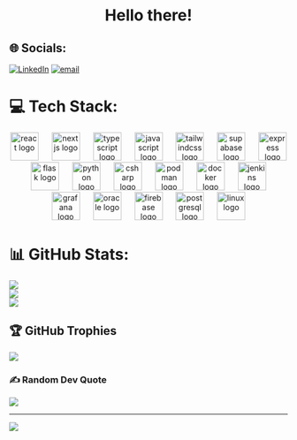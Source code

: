 <h1 align="center">Hello there!</h1>

## 🌐 Socials:
[![LinkedIn](https://img.shields.io/badge/LinkedIn-%230077B5.svg?logo=linkedin&logoColor=white)](https://linkedin.com/in/jakob-polegek-533707279) [![email](https://img.shields.io/badge/Email-D14836?logo=gmail&logoColor=white)](mailto:jakobpolegek@hotmail.com) 

# 💻 Tech Stack:
<div align="center">
  <img src="https://cdn.jsdelivr.net/gh/devicons/devicon/icons/react/react-original.svg" height="51" alt="react logo"  />
  <img width="16" />
  <img src="https://cdn.jsdelivr.net/gh/devicons/devicon/icons/nextjs/nextjs-original.svg" height="51" alt="nextjs logo"  />
  <img width="16" />
  <img src="https://skillicons.dev/icons?i=ts" height="51" alt="typescript logo"  />
  <img width="16" />
  <img src="https://cdn.jsdelivr.net/gh/devicons/devicon/icons/javascript/javascript-original.svg" height="51" alt="javascript logo"  />
  <img width="16" />
  <img src="https://skillicons.dev/icons?i=tailwind" height="51" alt="tailwindcss logo"  />
  <img width="16" />
  <img src="https://skillicons.dev/icons?i=supabase" height="51" alt="supabase logo" />
  <img width="16" />
  <img src="https://cdn.jsdelivr.net/gh/devicons/devicon/icons/express/express-original.svg" height="51" alt="express logo"  />
  <img width="16" />
  <img src="https://cdn.jsdelivr.net/gh/devicons/devicon/icons/flask/flask-original.svg" height="51" alt="flask logo"  />
  <img width="16" />
  <img src="https://skillicons.dev/icons?i=py" height="51" alt="python logo"  />
  <img width="16" />
  <img src="https://cdn.jsdelivr.net/gh/devicons/devicon/icons/csharp/csharp-original.svg" height="51" alt="csharp logo"  />
  <img width="16" />
  <img src="https://cdn.jsdelivr.net/gh/devicons/devicon/icons/podman/podman-original.svg" height="51" alt="podman logo"  />
  <img width="16" />
  <img src="https://cdn.jsdelivr.net/gh/devicons/devicon/icons/docker/docker-original.svg" height="51" alt="docker logo"  />
  <img width="16" />
  <img src="https://skillicons.dev/icons?i=jenkins" height="51" alt="jenkins logo" />
  <img width="16" />
  <img src="https://cdn.jsdelivr.net/gh/devicons/devicon/icons/grafana/grafana-original.svg" height="51" alt="grafana logo"  />
  <img width="16" />
  <img src="https://cdn.jsdelivr.net/gh/devicons/devicon/icons/oracle/oracle-original.svg" height="51" alt="oracle logo"  />
  <img width="16" />
  <img src="https://skillicons.dev/icons?i=firebase" height="51" alt="firebase logo" />
  <img width="16" />
  <img src="https://cdn.jsdelivr.net/gh/devicons/devicon/icons/postgresql/postgresql-original.svg" height="51" alt="postgresql logo"  />
  <img width="16" />
  <img src="https://cdn.jsdelivr.net/gh/devicons/devicon/icons/linux/linux-original.svg" height="51" alt="linux logo"  />
</div>

# 📊 GitHub Stats:
![](https://github-readme-stats.vercel.app/api?username=jakobpolegek&theme=shadow_blue&hide_border=false&include_all_commits=true&count_private=true)<br/>
![](https://nirzak-streak-stats.vercel.app/?user=jakobpolegek&theme=shadow_blue&hide_border=false)<br/>
![](https://github-readme-stats.vercel.app/api/top-langs/?username=jakobpolegek&theme=shadow_blue&hide_border=false&include_all_commits=true&count_private=true&layout=compact)

## 🏆 GitHub Trophies
![](https://github-profile-trophy.vercel.app/?username=jakobpolegek&theme=shadow_blue&no-frame=false&no-bg=true&margin-w=4)

### ✍️ Random Dev Quote
![](https://quotes-github-readme.vercel.app/api?type=horizontal&theme=radical)

---
[![](https://visitcount.itsvg.in/api?id=jakobpolegek&icon=0&color=0)](https://visitcount.itsvg.in)
